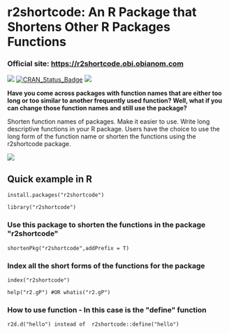 # r2shortcode: An R Package that Shortens Other R Packages Functions

### Official site: https://r2shortcode.obi.obianom.com

[![](https://rpkg.net/pub-age/r2shortcode)](https://rpkg.net/package/r2shortcode)
[![CRAN\_Status\_Badge](https://www.r-pkg.org/badges/version/r2shortcode)](https://cran.r-project.org/package=r2shortcode) [![](https://cranlogs.r-pkg.org/badges/grand-total/r2shortcode)](https://cran.r-project.org/package=r2shortcode) 


__Have you come across packages with function names that are either too long or too similar to another frequently used function? Well, what if you can change those function names and still use the package?__

Shorten function names of packages. Make it easier to use. Write long descriptive functions in your R package. Users have the choice to use the long form of the function name or shorten the functions using the r2shortcode package.

![](http://coursewhiz.org/mainsite/img/r2shortcode.jpg)


## Quick example in R

` install.packages("r2shortcode") `

` library("r2shortcode") `

### Use this package to shorten the functions in the package "r2shortcode"

` shortenPkg("r2shortcode",addPrefix = T) `

### Index all the short forms of the functions for the package

` index("r2shortcode") `

` help("r2.gP") #OR whatis("r2.gP") `

### How to use function - In this case is the "define" function 

` r2d.d("hello") instead of  r2shortcode::define("hello") `



